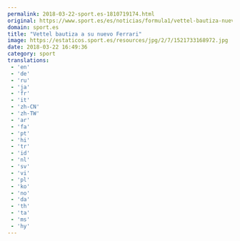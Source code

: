 ```yaml
---
permalink: 2018-03-22-sport.es-1810719174.html
original: https://www.sport.es/es/noticias/formula1/vettel-bautiza-nuevo-ferrari-gloria-2018-formula1-6709014?utm_source=rss-noticias&utm_medium=feed&utm_campaign=formula1
domain: sport.es
title: "Vettel bautiza a su nuevo Ferrari"
image: https://estaticos.sport.es/resources/jpg/2/7/1521733168972.jpg
date: 2018-03-22 16:49:36
category: sport
translations: 
 - 'en'
 - 'de'
 - 'ru'
 - 'ja'
 - 'fr'
 - 'it'
 - 'zh-CN'
 - 'zh-TW'
 - 'ar'
 - 'fa'
 - 'pt'
 - 'hi'
 - 'tr'
 - 'id'
 - 'nl'
 - 'sv'
 - 'vi'
 - 'pl'
 - 'ko'
 - 'no'
 - 'da'
 - 'th'
 - 'ta'
 - 'ms'
 - 'hy'
---
```


